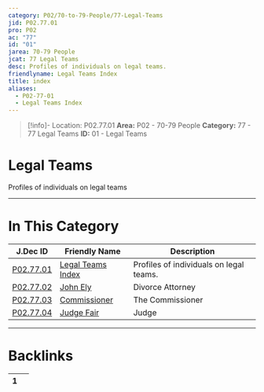 ```yaml
---
category: P02/70-to-79-People/77-Legal-Teams
jid: P02.77.01
pro: P02
ac: "77"
id: "01"
jarea: 70-79 People
jcat: 77 Legal Teams
desc: Profiles of individuals on legal teams.
friendlyname: Legal Teams Index
title: index
aliases:
  - P02-77-01
  - Legal Teams Index
---
```

>[!info]- Location: P02.77.01
>**Area:** P02 - 70-79 People
>**Category:** 77 - 77 Legal Teams
>**ID:** 01 - Legal Teams

# Legal Teams

Profiles of individuals on legal teams
 


---
# In This Category

| J.Dec ID                                                                                        | Friendly Name                                                                                      | Description                             |
| ----------------------------------------------------------------------------------------------- | -------------------------------------------------------------------------------------------------- | --------------------------------------- |
| [P02.77.01](index.md)           | [Legal Teams Index](index.md)      | Profiles of individuals on legal teams. |
| [P02.77.02](./02-John-Ely.md)     | [John Ely](./02-John-Ely.md)         | Divorce Attorney                        |
| [P02.77.03](./03-Commissioner.md) | [Commissioner](./03-Commissioner.md) | The Commissioner                        |
| [P02.77.04](./04-Judge-Fair.md)   | [Judge Fair](./04-Judge-Fair.md)     | Judge                                   |


---
# Backlinks
<div><table class="dataview table-view-table"><thead class="table-view-thead"><tr class="table-view-tr-header"><th class="table-view-th"><span></span><span class="dataview small-text">1</span></th><th class="table-view-th"><span></span></th></tr></thead><tbody class="table-view-tbody"></tbody></table></div>